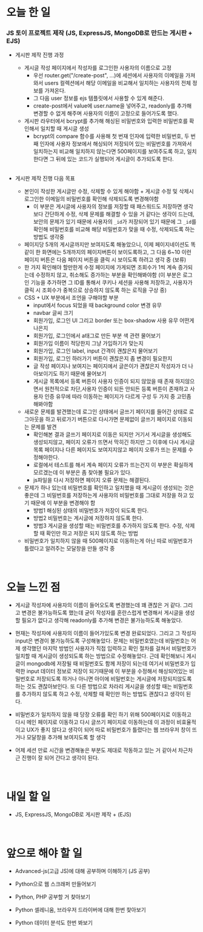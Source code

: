# 오늘 한 일

### JS 토이 프로젝트 제작 (JS, ExpressJS, MongoDB로 만드는 게시판 + EJS)

- 게시판 제작 진행 과정

  - 게시글 작성 페이지에서 작성자를 로그인한 사용자의 이름으로 고정
    - 우선 router.get("/create-post", ...)에 세션에서 사용자의 이메일을 가져와서 users 컬렉션에서 해당 이메일을 비교해서 일치하는 사용자의 전체 정보를 가져온다.
    - 그 다음 user 정보를 ejs 템플릿에서 사용할 수 있게 해준다.
    - create-post에서 value에 user.name을 넣어주고, readonly를 추가해 변경할 수 없게 해주며 사용자의 이름이 고정으로 들어가도록 했다.
  - 게시판 라우터에서 bcrypt를 추가해 해싱된 비밀번호와 입력한 비밀번호를 확인해서 일치할 때 게시글 생성
    - bcrypt의 compare 함수를 사용해 첫 번재 인자에 입력한 비밀번호, 두 번째 인자에 사용자 정보에서 해싱되어 저장되어 있는 비밀번호를 가져와서 일치하는지 비교해 일치하지 않는다면 500페이지를 보여주도록 하고, 일치한다면 그 뒤에 있는 코드가 실행되어 게시글이 추가되도록 한다.

  <br />

- 게시판 제작 진행 다음 목표

  - 본인이 작성한 게시글만 수정, 삭제할 수 있게 해야함 + 게시글 수정 및 삭제시 로그인한 이메일의 비밀번호를 확인해 삭제되도록 변경해야함
    - 이 부분은 게시글에 사용자의 정보를 저장할 때 패스워드도 저장하면 생각보다 간단하게 수정, 삭제 문제를 해결할 수 있을 거 같다는 생각이 드는데, 보안의 문제가 있기 때문에 사용자의 `_id`가 저장되어 있기 때문에 그 `_id`를 확인해 비밀번호를 비교해 해당 비밀번호가 맞을 때 수정, 삭제되도록 하는 방법도 생각중
  - 페이지당 5개의 게시글까지만 보여지도록 해놓았으니, 이제 페이지네이션도 똑같이 한 화면에는 5개까지의 페이지버튼이 보이도록하고, 그 다음 6~10 이런 페이지 버튼은 다음 페이지 버튼을 클릭 시 보이도록 하려고 생각 중 (보류)
  - 한 가지 확인해야 할만한게 수정 페이지에 가게되면 조회수가 1씩 계속 증가되는데 수정하지 않고, 취소해도 증가하는 부분을 확인해봐야함 (이 부분은 로그인 기능을 추가하면 그 ID를 통해서 쿠키나 세션을 사용해 저장하고, 사용자가 클릭 시 조회수가 중복으로 상승하지 않도록 하는 로직을 구상 중)
  - CSS + UX 부분에서 조언을 구해야할 부분
    - input에서 focus 되었을 때 background color 변경 유무
    - navbar 글씨 크기
    - 회원가입, 로그인 UI 그리고 border 또는 box-shadow 사용 유무 어떤게 나은지
    - 회원가입, 로그인에서 a태그로 만든 부분 색 관련 물어보기
    - 회원가입 이름이 적당한지 그냥 가입하기가 맞는지
    - 회원가입, 로그인 label, input 간격이 괜찮은지 물어보기
    - 회원가입, 로그인 하러가기 버튼이 괜찮은지 좀 변경이 필요한지
    - 글 작성 페이지나 보여지는 페이지에서 글쓴이가 괜찮은지 작성자가 더 나아보이기도 하기 때문에 물어보기
    - 게시글 목록에서 등록 버튼이 사용자 인증이 되지 않았을 때 존재 하지않으면서 원천적으로 차단,사용자 인증이 되든 안되든 등록 버튼이 존재하고 사용자 인증 유무에 따라 이동하는 페이지가 다르게 구성 두 가지 중 고민좀 해봐야함
  - 새로운 문제를 발견했는데 로그인 상태에서 글쓰기 페이지를 들어간 상태로 로그아웃을 하고 뒤로가기 버튼으로 다시가면 문제없이 글쓰기 페이지로 이동되는 문제를 발견
    - 확인해본 결과 글쓰기 페이지로 이동은 되지만 거기서 게시글을 생성해도 생성되지않고, 페이지 오류가 뜨면서 막히긴 하지만 그 이후에 다시 게시글 목록 페이지나 다른 페이지도 보여지지않고 페이지 오류가 뜨는 문제를 수정해야한다.
    - 로컬에서 테스트를 해서 계속 페이지 오류가 뜨는건지 이 부분은 확실하게 모르겠는데 이 부분은 좀 찾아볼 필요가 있다.
    - js파일을 다시 저장하면 페이지 오류 문제는 해결된다.
  - 문제가 하나 있는데 비밀번호를 확인하고 일치했을 때 게시글이 생성되는 것은 좋은데 그 비밀번호를 저장하는게 사용자의 비밀번호를 그대로 저장을 하고 있기 때문에 이 부분을 변경해야 함
    - 방법1 해싱된 상태의 비밀번호가 저장이 되도록 한다.
    - 방법2 비밀번호는 게시글에 저장하지 않도록 한다.
    - 방법3 게시글을 생성할 때는 비밀번호를 추가하지 않도록 한다. 수정, 삭제할 때 확인만 하고 저장은 되지 않도록 하는 방법
  - 비밀번호가 일치하지 않을 때 500페이지로 이동하는게 아닌 따로 비밀번호가 틀렸다고 알려주는 모달창을 만들 생각 중

<br />

# 오늘 느낀 점

- 게시글 작성자에 사용자의 이름이 들어오도록 변경했는데 꽤 괜찮은 거 같다. 그리고 변경은 불가능하도록 했는데 굳이 작성자를 혼란스럽게 변경해서 게시글을 생성할 필요가 없다고 생각해 readonly를 추가해 변경은 불가능하도록 해놓았다.

- 현재는 작성자에 사용자의 이름이 들어가있도록 변경 완료되었다. 그리고 그 작성자 input은 변경이 불가능하도록 구성해놓았다. 문제는 비밀번호였는데 비밀번호는 어제 생각했던 마지막 방법인 사용자가 직접 입력하고 확인 절차를 걸쳐서 비밀번호가 일치할 때 게시글이 생성되도록 하는 방법으로 수정해놓았다. 근데 확인해보니 게시글이 mongodb에 저장될 때 비밀번호도 함께 저장이 되는데 여기서 비밀번호가 입력한 input 데이터 정보로 저장이 되기때문에 이 부분을 수정해서 해싱되어있는 비밀번호로 저장되도록 하거나 아니면 아이에 비밀번호는 게시글에 저장되지않도록 하는 것도 괜찮아보인다. 또 다른 방법으로 차라리 게시글을 생성할 때는 비밀번호를 추가하지 않도록 하고 수정, 삭제할 때 확인만 하는 방법도 괜찮다고 생각이 된다.

- 비밀번호가 일치하지 않을 때 당장 오류를 확인 하기 위해 500페이지로 이동하고 다시 메인 페이지로 이동하고 다시 글쓰기 페이지로 이동하는데 이 과정이 비효율적이고 UX가 좋지 않다고 생각이 되어 따로 비밀번호가 틀렸다는 웹 브라우저 창이 뜨거나 모달창을 추가해 보여지도록 할 생각

- 어제 세션 만료 시간을 변경해놓은 부분도 제대로 작동하고 있는 거 같아서 차근차근 진행이 잘 되어 간다고 생각이 된다.

<br />

# 내일 할 일

- JS, ExpressJS, MongoDB로 게시판 제작 + (EJS)

<br />

# 앞으로 해야 할 일

- Advanced-js(고급 JS)에 대해 공부하며 이해하기 (JS 공부)

- Python으로 웹 스크래퍼 만들어보기

- Python, PHP 공부할 거 찾아보기

- Python 셀레니움, 브라우저 드라이버에 대해 한번 찾아보기

- Python 데이터 분석도 한번 봐보기
